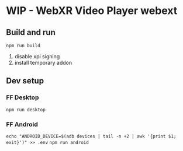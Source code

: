 # WIP - WebXR Video Player webext

## Build and run

`npm run build`

1. disable xpi signing
2. install temporary addon

## Dev setup

### FF Desktop

`npm run desktop`

### FF Android
`echo "ANDROID_DEVICE=$(adb devices | tail -n +2 | awk '{print $1; exit}')" >> .env`
`npm run android`